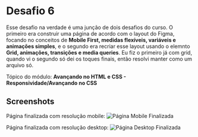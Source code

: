 # Desafio 6
Esse desafio na verdade é uma junção de dois desafios do curso. O primeiro era construir uma página de acordo com o layout do Figma, focando no conceitos de **Mobile First, medidas flexíveis, variáveis e animações simples**, e o segundo era recriar esse layout usando o elemnto **Grid, animações, transições e media queries**. Eu fiz o primeiro já com grid, quando vi o segundo só dei os toques finais, então resolvi manter como um arquivo só.

Tópico do módulo: **Avançando no HTML e CSS - Responsividade/Avançando no CSS**
## Screenshots

Página finalizada com resolução mobile:
![Página Mobile Finalizada](https://i.imgur.com/U8pFshC.png)

Página finalizada com resolução desktop:
![Página Desktop Finalizada](https://i.imgur.com/wvi5VVj.png)
